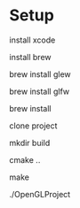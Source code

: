 # Setup

install xcode

install brew

brew install glew

brew install glfw

brew install 

clone project

mkdir build

cmake ..

make

./OpenGLProject
